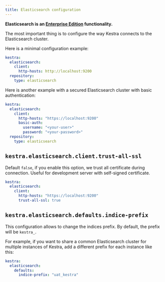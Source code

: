 ```yaml
---
title: Elasticsearch configuration
---
```


**Elasticsearch is an [Enterprise Edition](/enterprise) functionality.**

The most important thing is to configure the way Kestra connects to the Elasticsearch cluster.

Here is a minimal configuration example:
```yaml
kestra:
  elasticsearch:
    client:
      http-hosts: http://localhost:9200
  repository:
    type: elasticsearch
```

Here is another example with a secured Elasticsearch cluster with basic authentication:

```yaml
kestra:
  elasticsearch:
    client:
      http-hosts: "https://localhost:9200"
      basic-auth:
        username: "<your-user>"
        password: "<your-password>"
  repository:
    type: elasticsearch
```

## `kestra.elasticsearch.client.trust-all-ssl`
Default `false`, if you enable this option, we trust all certificate during connection. Useful for development server with self-signed certificate.

```yaml
kestra:
  elasticsearch:
    client:
      http-hosts: "https://localhost:9200"
      trust-all-ssl: true
```

## `kestra.elasticsearch.defaults.indice-prefix`
This configuration allows to change the indices prefix. By default, the prefix will be `kestra_`.

For example, if you want to share a common Elasticsearch cluster for multiple instances of Kestra, add a different prefix for each instance like this:

```yaml
kestra:
  elasticsearch:
    defaults:
      indice-prefix: "uat_kestra"
```
